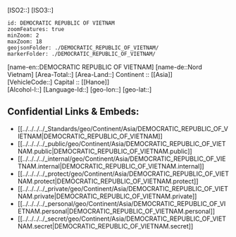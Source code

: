 ﻿---
confidential: public
isDeleted: false
SpocWebEntityId: 76724
tags:
- geo/Country
type: Country
---

[ISO2::] 
[ISO3::] 
```leaflet
id: DEMOCRATIC REPUBLIC OF VIETNAM
zoomFeatures: true 
minZoom: 2 
maxZoom: 18
geojsonFolder: ./DEMOCRATIC_REPUBLIC_OF_VIETNAM/
markerFolder: ./DEMOCRATIC_REPUBLIC_OF_VIETNAM/
```

[name-en::DEMOCRATIC REPUBLIC OF VIETNAM] 
[name-de::Nord Vietnam] 
[Area-Total::] 
[Area-Land::] 
Continent :: [[Asia]]  
[VehicleCode::] 
Capital :: [[Hanoe]]  
[Alcohol-l::] 
[Language-Id::] 
[geo-lon::] 
[geo-lat::] 



## Confidential Links & Embeds: 
- [[../../../../_Standards/geo/Continent/Asia/DEMOCRATIC_REPUBLIC_OF_VIETNAM|DEMOCRATIC_REPUBLIC_OF_VIETNAM]] 
- [[../../../../_public/geo/Continent/Asia/DEMOCRATIC_REPUBLIC_OF_VIETNAM.public|DEMOCRATIC_REPUBLIC_OF_VIETNAM.public]] 
- [[../../../../_internal/geo/Continent/Asia/DEMOCRATIC_REPUBLIC_OF_VIETNAM.internal|DEMOCRATIC_REPUBLIC_OF_VIETNAM.internal]] 
- [[../../../../_protect/geo/Continent/Asia/DEMOCRATIC_REPUBLIC_OF_VIETNAM.protect|DEMOCRATIC_REPUBLIC_OF_VIETNAM.protect]] 
- [[../../../../_private/geo/Continent/Asia/DEMOCRATIC_REPUBLIC_OF_VIETNAM.private|DEMOCRATIC_REPUBLIC_OF_VIETNAM.private]] 
- [[../../../../_personal/geo/Continent/Asia/DEMOCRATIC_REPUBLIC_OF_VIETNAM.personal|DEMOCRATIC_REPUBLIC_OF_VIETNAM.personal]] 
- [[../../../../_secret/geo/Continent/Asia/DEMOCRATIC_REPUBLIC_OF_VIETNAM.secret|DEMOCRATIC_REPUBLIC_OF_VIETNAM.secret]] 
